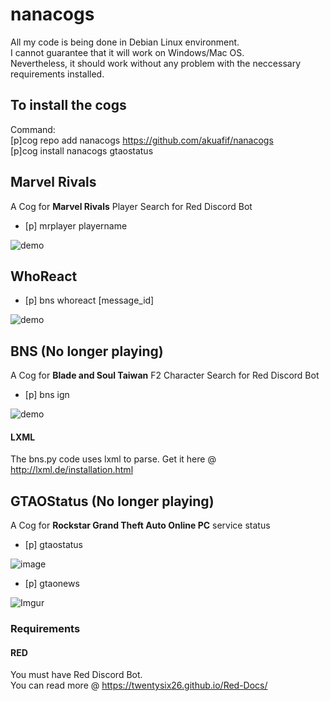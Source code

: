# nanacogs
All my code is being done in Debian Linux environment. </br>
I cannot guarantee that it will work on Windows/Mac OS. </br>
Nevertheless, it should work without any problem with the neccessary requirements installed. </br>

## To install the cogs
Command: </br>
[p]cog repo add nanacogs https://github.com/akuafif/nanacogs </br>
[p]cog install nanacogs gtaostatus </br>

## Marvel Rivals
A Cog for **Marvel Rivals** Player Search for Red Discord Bot
- [p] mrplayer playername

![demo](https://i.imgur.com/EZyCW0A.png)

## WhoReact
- [p] bns whoreact [message_id]

![demo](https://i.imgur.com/5kBE7zh.png)

## BNS (No longer playing)
A Cog for **Blade and Soul Taiwan** F2 Character Search for Red Discord Bot
- [p] bns ign

![demo](https://i.imgur.com/GRprmdb.png)

#### LXML
The bns.py code uses lxml to parse.
Get it here @ http://lxml.de/installation.html

## GTAOStatus (No longer playing)
A Cog for **Rockstar Grand Theft Auto Online PC** service status
- [p] gtaostatus

![image](https://i.imgur.com/1nzLp80.png)

- [p] gtaonews

![Imgur](https://i.imgur.com/gAOPjRf.png)

### Requirements 
#### RED
You must have Red Discord Bot. </br>
You can read more @ https://twentysix26.github.io/Red-Docs/

